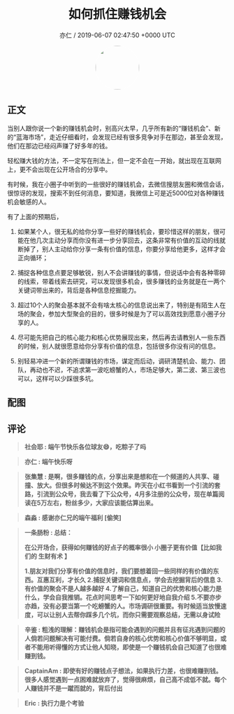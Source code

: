 <h1 align="center">如何抓住赚钱机会</h1>
<p align="center">
    <a>亦仁 / 2019-06-07 02:47:50 &#43;0000 UTC</a>
</p>

<div align="center">
    <img src="https://images.zsxq.com/Fn3NQqCN8nuGF86yZPXSbEsl0mb3?e=1590940799&amp;token=kIxbL07-8jAj8w1n4s9zv64FuZZNEATmlU_Vm6zD:pfbNc8W3hS0oYG_hyXXh_rHMHuc=" width="100" height="100" style="border:1px solid;border-radius:50%; color:#ffffff"/>
</div>

## 正文

<div>
当别人跟你说一个新的赚钱机会时，别高兴太早，几乎所有新的“赚钱机会”、新的“蓝海市场”，走近仔细看时，会发现已经有很多竞争对手在那边，甚至会发现，他们在那边已经闷声赚了好多年的钱。

轻松赚大钱的方法，不一定写在刑法上，但一定不会在一开始，就出现在互联网上，更不会出现在公开场合的分享中。

有时候，我在小圈子中听到的一些很好的赚钱机会，去微信搜朋友圈和微信会话，很惊讶的发现，搜索不到任何消息，要知道，我微信上可是近5000位对各种赚钱机会敏感的人。

有了上面的预期后，

1. 如果某个人，很无私的给你分享一些好的赚钱机会，要珍惜这样的朋友，很可能在他几次主动分享而你没有进一步分享回去，这条非常有价值的互动的线就断掉了，别人主动给你分享一条有价值的信息，你要分享给他更多，这样才会正向循环；

2. 捕捉各种信息点要足够敏锐，别人不会讲赚钱的事情，但说话中会有各种零碎的线索，带着线索去研究，可以发现很多机会，很多赚钱的业务就是在一两个关键词带出来的，背后是各种信息挖掘能力。

3. 超过10个人的聚会基本就不会有啥太核心的信息说出来了，特别是有陌生人在场的聚会，参加大型聚会的目的，很多时候是为了可以高效找到愿意小圈子分享的人。

4. 尽可能先把自己的核心能力和核心优势展现出来，然后再去请教别人一些东西的时候，别人就很愿意给你分享有价值的信息，包括很多你没有问的信息。

5. 别轻易冲进一个新的所谓赚钱的市场，谋定而后动，调研清楚机会、能力、团队，再动也不迟，不追求第一波吃螃蟹的人，市场足够大，第二波、第三波也可以，这样可以少踩很多坑。
</div>

## 配图
<div class="image" align="center">

</div>

## 评论

<div align="left">
<div>

<blockquote >
<span> <strong>社会耶 : 端午节快乐各位球友😄，吃粽子了吗 </strong></span>
</blockquote>

<blockquote >
<span> <strong>亦仁 : 端午快乐呀 </strong></span>
</blockquote>

<blockquote >
<span> <strong>张集慧 : 是啊，很多赚钱的点，分享出来是想和在一个频道的人共享、碰撞、放大。但很多时候达不到这个效果。昨天在小红书看到一个引流的套路，引流到公众号，我去看了下公众号，4月多注册的公众号，现在单篇阅读在5万左右，粉丝多少，大家应该能估算出来。 </strong></span>
</blockquote>

<blockquote >
<span> <strong>森淼 : 感谢亦仁兄的端午福利 [偷笑] </strong></span>
</blockquote>

<blockquote >
<span> <strong>一条肠粉 : 总结：

在公开场合，获得如何赚钱的好点子的概率很小
小圈子更有价值【比如我们的 生财有术 】

1.朋友对我们分享有价值的信息时，我们要想着回一些同样的有价值的东西。互惠互利，才长久
2.捕捉关键词和信息点，学会去挖掘背后的信息
3.有价值的聚会不是人越多越好
4.了解自己，知道自己的优势和核心能力是什么，学会自我推销。花点时间思考一下如何更好地自我介绍
5.不要亦步亦趋，没有必要当第一个吃螃蟹的人。市场调研很重要。有时候适当放慢速度，可以让别人去帮你踩多几个坑，而你只需要观察总结，无需以身试险 </strong></span>
</blockquote>

<blockquote >
<span> <strong>辛鉴 : 粗浅的理解：赚钱机会是指可能会遇到的问题并且有征兆遇到问题的人倘若问题解决有可能付费。倘若自身的核心优势和核心价值不够明显，或者不能用听得懂的方式让他人知晓，即使是一个赚钱机会自己知道了也很难赚到钱。 </strong></span>
</blockquote>

<blockquote >
<span> <strong>CaptainAm : 即使有好的赚钱点子想法，如果执行力差，也很难赚到钱。
很多人感觉遇到一点困难就放弃了，觉得很麻烦，自己高不成低不就。每个人赚钱并不是一蹴而就的，背后付出 </strong></span>
</blockquote>

<blockquote >
<span> <strong>Eric : 执行力是个考验 </strong></span>
</blockquote>

</div>
</div>